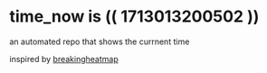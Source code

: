 # time_now is (( 1713013200502 ))

an automated repo that shows the currnent time

inspired by [breakingheatmap](https://github.com/breakingheatmap/breakingheatmap)